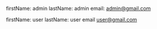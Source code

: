 firstName: admin
lastName: admin
email: admin@gmail.com

firstName: user
lastName: user
email user@gmail.com
